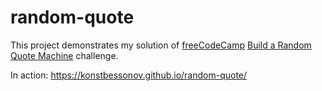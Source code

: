 # random-quote

This project demonstrates my solution of [freeCodeCamp](https://www.freecodecamp.org) [Build a Random Quote Machine](https://www.freecodecamp.org/challenges/build-a-random-quote-machine) challenge.

In action: https://konstbessonov.github.io/random-quote/
